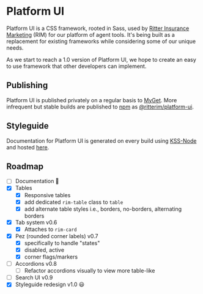 # Platform UI

Platform UI is a CSS framework, rooted in Sass, used by [Ritter Insurance Marketing](https://ritterim.com) (RIM) for our platform of agent tools. It's being built as a replacement for existing frameworks while considering some of our unique needs.

As we start to reach a 1.0 version of Platform UI, we hope to create an easy to use framework that other developers can implement.

## Publishing

Platform UI is published privately on a regular basis to [MyGet](https://myget.org/). More infrequent but stable builds are published to [npm](https://www.npmjs.com/) as [@ritterim/platform-ui](https://www.npmjs.com/package/@ritterim/platform-ui).

## Styleguide

Documentation for Platform UI is generated on every build using [KSS-Node](https://github.com/kss-node/kss-node) and hosted [here](https://style.rimdev.io/).

## Roadmap
- [ ] Documentation 📓
- [x] Tables
  - [x] Responsive tables
  - [x] add dedicated `rim-table` class to `table`
  - [x] add alternate table styles i.e., borders, no-borders, alternating borders
- [x] Tab system v0.6
  - [x] Attaches to `rim-card`
- [x] Pez (rounded corner labels) v0.7
  - [x] specifically to handle "states"
  - [x] disabled, active
  - [x] corner flags/markers
- [ ] Accordions v0.8
  - [ ] Refactor accordions visually to view more table-like
- [ ] Search UI v0.9
- [x] Styleguide redesign v1.0 😃
